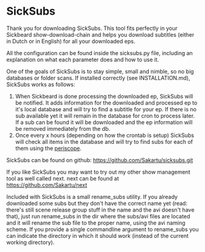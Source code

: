 SickSubs
========

Thank you for downloading SickSubs. This tool fits perfectly in your Sickbeard 
show-download-chain and helps you download subtitles (either in Dutch
or in English) for all your downloaded eps.

All the configuration can be found inside the sicksubs.py file, including an
explanation on what each parameter does and how to use it.

One of the goals of SickSubs is to stay simple, small and nimble, so no big
databases or folder scans. If installed correctly (see INSTALLATION.md), SickSubs
works as follows:

1. When Sickbeard is done processing the downloaded ep, SickSubs will be
   notified. It adds information for the downloaded and processed ep to it's local
   database and will try to find a subtitle for your ep. If there is no sub
   available yet it will remain in the database for cron to process later. If a sub
   can be found it will be downloaded and the ep information will be removed
   immediately from the db.
2. Once every x hours (depending on how the crontab is setup) SickSubs will check
   all items in the database and will try to find subs for each of them using the
   [periscope](http://code.google.com/p/periscope/).

SickSubs can be found on github: https://github.com/Sakartu/sicksubs.git

If you like SickSubs you may want to try out my other show management tool as well
called next. next can be found at https://github.com/Sakartu/next

Included with SickSubs is a small rename_subs utility. If you already downloaded
some subs but they don't have the correct name yet (read: there's still scene
release group stuff in the name and the avi doesn't have that), just run
rename_subs in the dir where the subs/avi files are located and it will rename
the sub file to the proper name, using the avi naming scheme. If you provide 
a single commandline argument to rename_subs you can indicate the directory in
which it should work (instead of the current working directory).
